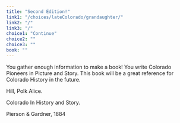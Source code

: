 ```yaml
---
title: "Second Edition!"
link1: "/choices/lateColorado/grandaughter/"
link2: "/"
link3: "/"
choice1: "Continue"
choice2: ""
choice3: ""
book: ""
---
```

<span class="bold">You gather enough information to make a book! You write <span class="italic">Colorado Pioneers in Picture and Story</span>. This book will be a great reference for Colorado History in the future.</span>

Hill, Polk Alice. <p class="italic">Colorado In History and Story.</p> Pierson & Gardner, 1884